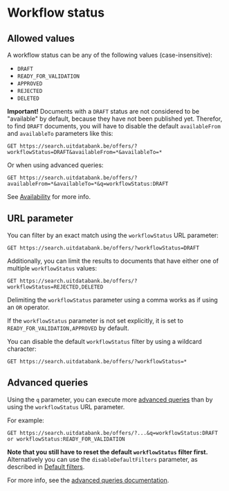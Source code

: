 ---
---

# Workflow status

## Allowed values

A workflow status can be any of the following values \(case-insensitive\):

* `DRAFT`
* `READY_FOR_VALIDATION`
* `APPROVED`
* `REJECTED`
* `DELETED`

**Important!** Documents with a `DRAFT` status are not considered to be "available" by default, because they have not been published yet. Therefor, to find `DRAFT` documents, you will have to disable the default `availableFrom` and `availableTo` parameters like this:

```
GET https://search.uitdatabank.be/offers/?workflowStatus=DRAFT&availableFrom=*&availableTo=*
```

Or when using advanced queries:

```
GET https://search.uitdatabank.be/offers/?availableFrom=*&availableTo=*&q=workflowStatus:DRAFT
```

See [Availability](/searching/availability.md) for more info.

## URL parameter

You can filter by an exact match using the `workflowStatus` URL parameter:

```
GET https://search.uitdatabank.be/offers/?workflowStatus=DRAFT
```

Additionally, you can limit the results to documents that have either one of multiple `workflowStatus` values:

```
GET https://search.uitdatabank.be/offers/?workflowStatus=REJECTED,DELETED
```

Delimiting the `workflowStatus` parameter using a comma works as if using an `OR` operator.

If the `workflowStatus` parameter is not set explicitly, it is set to `READY_FOR_VALIDATION,APPROVED` by default.

You can disable the default `workflowStatus` filter by using a wildcard character:

```
GET https://search.uitdatabank.be/offers/?workflowStatus=*
```

## Advanced queries

Using the `q` parameter, you can execute more [advanced queries](/reference/advanced-queries.md) than by using the `workflowStatus` URL parameter.

For example:

```
GET https://search.uitdatabank.be/offers/?...&q=workflowStatus:DRAFT or workflowStatus:READY_FOR_VALIDATION
```

**Note that you still have to reset the default `workflowStatus` filter first.** Alternatively you can use the `disableDefaultFilters` parameter, as described in [Default filters](/getting_started/default-filters.md).

For more info, see the [advanced queries documentation](/reference/advanced-queries.md).
